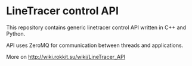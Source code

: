 # LineTracer control API

This repository contains generic linetracer control API written in C++ and Python.

API uses ZeroMQ for communication between threads and applications.

More on http://wiki.rokkit.su/wiki/LineTracer_API
